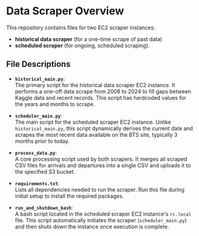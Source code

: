 # Data Scraper Overview

This repository contains files for two EC2 scraper instances:
- **historical data scraper** (for a one-time scrape of past data)
- **scheduled scraper** (for ongoing, scheduled scraping).

## File Descriptions

- **`historical_main.py`**:  
  The primary script for the historical data scraper EC2 instance. It performs a one-off data scrape from 2008 to 2024 to fill gaps between Kaggle data and recent records. This script has hardcoded values for the years and months to scrape.

- **`scheduler_main.py`**:  
  The main script for the scheduled scraper EC2 instance. Unlike `historical_main.py`, this script dynamically derives the current date and scrapes the most recent data available on the BTS site, typically 3 months prior to today.

- **`process_data.py`**:  
  A core processing script used by both scrapers. It merges all scraped CSV files for arrivals and departures into a single CSV and uploads it to the specified S3 bucket.

- **`requirements.txt`**:  
  Lists all dependencies needed to run the scraper. Run this file during initial setup to install the required packages.

- **`run_and_shutdown_bash`**:  
  A bash script located in the scheduled scraper EC2 instance's `rc.local` file. This script automatically initiates the scraper (`scheduler_main.py`) and then shuts down the instance once execution is complete.
